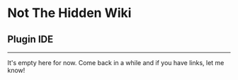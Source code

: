 # Not The Hidden Wiki

## Plugin IDE
----

It's empty here for now. Come back in a while and if you have links, let me know!